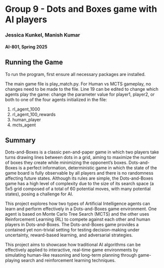 # Group 9 - Dots and Boxes game with AI players
### Jessica Kunkel, Manish Kumar
#### AI-801, Spring 2025

## Running the Game
To run the program, first ensure all necessary packages are installed.

The main game file is play_match.py. For Human vs MCTS gameplay, no changes need to be made to the file. Line 19 can be edited to change which agents play the game: change the parameter value for player1, player2, or both to one of the four agents initialized in the file:
  1. rl_agent_1000
  2. rl_agent_100_rewards
  3. human_player
  4. mcts_agent

## Summary
Dots-and-Boxes is a classic pen-and-paper game in which two players take turns drawing lines between dots in a grid, aiming to maximize the number of boxes they create while minimizing the opponent’s boxes. Dots-and-Boxes is a perfect information, deterministic game in which the state of the game board is fully observable by all players and there is no randomness affecting future states. Although its rules are simple, the Dots-and-Boxes game has a high level of complexity due to the size of its search space (a 5x5 grid composed of a total of 60 potential moves, with many potential states), posing a challenge for AI. 

This project explores how two types of Artificial Intelligence agents can learn and perform effectively in a Dots-and-Boxes game environment. One agent is based on Monte Carlo Tree Search (MCTS) and the other uses Reinforcement Learning (RL) to compete against each other and human players in Dots-and-Boxes. The Dots-and-Boxes game provides a contained yet non-trivial setting for testing decision-making under uncertainty, reward-based learning, and adversarial strategies.

This project aims to showcase how traditional AI algorithms can be effectively applied to interactive, real-time game environments by simulating human-like reasoning and long-term planning through game-playing search and reinforcement learning techniques.
